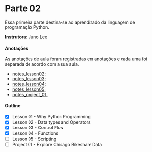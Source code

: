 # Parte 02

Essa primeira parte destina-se ao aprendizado da linguagem de programação Python.

**Instrutora:** Juno Lee

#### Anotações

As anotações de aula foram registradas em anotações e cada uma foi separada de acordo com a sua aula.

* [notes_lesson02;](https://github.com/AndersonUyekita/udacity_data_science_foundation_01/blob/master/02-Parte/notes_lesson02.md)
* [notes_lesson03;](https://github.com/AndersonUyekita/udacity_data_science_foundation_01/blob/master/02-Parte/notes_lesson03.md)
* [notes_lesson04;](https://github.com/AndersonUyekita/udacity_data_science_foundation_01/blob/master/02-Parte/notes_lesson04.md)
* [notes_lesson05;](https://github.com/AndersonUyekita/udacity_data_science_foundation_01/blob/master/02-Parte/notes_lesson05.md)
* [notes_project_01.](https://github.com/AndersonUyekita/udacity_data_science_foundation_01/blob/master/02-Parte/notes_lesson05.md)
#### Outline

* [x] Lesson 01 - Why Python Programming
* [x] Lesson 02 - Data types and Operators
* [x] Lesson 03 - Control Flow
* [x] Lesson 04 - Functions
* [ ] Lesson 05 - Scripting
* [ ] Project 01 - Explore Chicago Bikeshare Data
